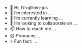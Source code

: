 - 👋 Hi, I’m @ken-jos
- 👀 I’m interested in ...
- 🌱 I’m currently learning ...
- 💞️ I’m looking to collaborate on ...
- 📫 How to reach me ...
- 😄 Pronouns: ...
- ⚡ Fun fact: ...

<!---
ken-jos/ken-jos is a ✨ special ✨ repository because its `README.md` (this file) appears on your GitHub profile.
You can click the Preview link to take a look at your changes.
--->
